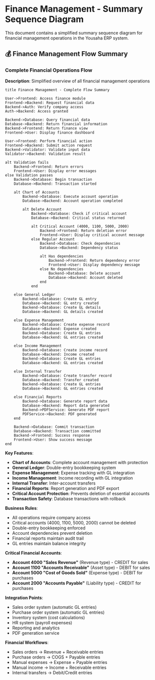 # Finance Management - Summary Sequence Diagram

This document contains a simplified summary sequence diagram for financial management operations in the Yousaha ERP system.

## 💰 Finance Management Flow Summary

### Complete Financial Operations Flow
**Description**: Simplified overview of all financial management operations

```sequence
title Finance Management - Complete Flow Summary

User->Frontend: Access finance module
Frontend->Backend: Request financial data
Backend->Auth: Verify company access
Auth->Backend: Access granted

Backend->Database: Query financial data
Database->Backend: Return financial information
Backend->Frontend: Return finance view
Frontend->User: Display finance dashboard

User->Frontend: Perform financial action
Frontend->Backend: Submit action request
Backend->Validator: Validate input data
Validator->Backend: Validation result

alt Validation fails
    Backend->Frontend: Return errors
    Frontend->User: Display error messages
else Validation passes
    Backend->Database: Begin transaction
    Database->Backend: Transaction started
    
    alt Chart of Accounts
        Backend->Database: Execute account operation
        Database->Backend: Account operation completed
        
        alt Delete Account
            Backend->Database: Check if critical account
            Database->Backend: Critical status returned
            
            alt Critical Account (4000, 1100, 5000, 2000)
                Backend->Frontend: Return deletion error
                Frontend->User: Display critical account message
            else Regular Account
                Backend->Database: Check dependencies
                Database->Backend: Dependency status
                
                alt Has dependencies
                    Backend->Frontend: Return dependency error
                    Frontend->User: Display dependency message
                else No dependencies
                    Backend->Database: Delete account
                    Database->Backend: Account deleted
                end
            end
        
    else General Ledger
        Backend->Database: Create GL entry
        Database->Backend: GL entry created
        Backend->Database: Create GL details
        Database->Backend: GL details created
        
    else Expense Management
        Backend->Database: Create expense record
        Database->Backend: Expense created
        Backend->Database: Create GL entries
        Database->Backend: GL entries created
        
    else Income Management
        Backend->Database: Create income record
        Database->Backend: Income created
        Backend->Database: Create GL entries
        Database->Backend: GL entries created
        
    else Internal Transfer
        Backend->Database: Create transfer record
        Database->Backend: Transfer created
        Backend->Database: Create GL entries
        Database->Backend: GL entries created
        
    else Financial Reports
        Backend->Database: Generate report data
        Database->Backend: Report data generated
        Backend->PDFService: Generate PDF report
        PDFService->Backend: PDF generated
    end
    
    Backend->Database: Commit transaction
    Database->Backend: Transaction committed
    Backend->Frontend: Success response
    Frontend->User: Show success message
end
```

**Key Features**:
- **Chart of Accounts**: Complete account management with protection
- **General Ledger**: Double-entry bookkeeping system
- **Expense Management**: Expense tracking with GL integration
- **Income Management**: Income recording with GL integration
- **Internal Transfer**: Inter-account transfers
- **Financial Reports**: Report generation and PDF export
- **Critical Account Protection**: Prevents deletion of essential accounts
- **Transaction Safety**: Database transactions with rollback

**Business Rules**:
- All operations require company access
- Critical accounts (4000, 1100, 5000, 2000) cannot be deleted
- Double-entry bookkeeping enforced
- Account dependencies prevent deletion
- Financial reports maintain audit trail
- GL entries maintain balance integrity

**Critical Financial Accounts**:
- **Account 4000 "Sales Revenue"** (Revenue type) - CREDIT for sales
- **Account 1100 "Accounts Receivable"** (Asset type) - DEBIT for sales
- **Account 5000 "Cost of Goods Sold"** (Expense type) - DEBIT for purchases
- **Account 2000 "Accounts Payable"** (Liability type) - CREDIT for purchases

**Integration Points**:
- Sales order system (automatic GL entries)
- Purchase order system (automatic GL entries)
- Inventory system (cost calculations)
- HR system (payroll expenses)
- Reporting and analytics
- PDF generation service

**Financial Workflows**:
- Sales orders → Revenue + Receivable entries
- Purchase orders → COGS + Payable entries
- Manual expenses → Expense + Payable entries
- Manual income → Income + Receivable entries
- Internal transfers → Debit/Credit entries
